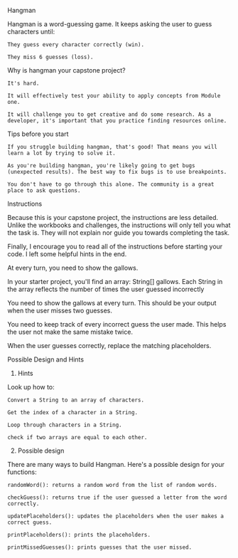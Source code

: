 Hangman

Hangman is a word-guessing game. It keeps asking the user to guess characters until:

    They guess every character correctly (win).

    They miss 6 guesses (loss).

Why is hangman your capstone project?

    It's hard.

    It will effectively test your ability to apply concepts from Module one. 

    It will challenge you to get creative and do some research. As a developer, it's important that you practice finding resources online. 

Tips before you start

    If you struggle building hangman, that's good! That means you will learn a lot by trying to solve it.

    As you're building hangman, you're likely going to get bugs (unexpected results). The best way to fix bugs is to use breakpoints.

    You don't have to go through this alone. The community is a great place to ask questions.

Instructions

Because this is your capstone project, the instructions are less detailed. Unlike the workbooks and challenges, the instructions will only tell you what the task is. They will not explain nor guide you towards completing the task.

Finally, I encourage you to read all of the instructions before starting your code. I left some helpful hints in the end.

At every turn, you need to show the gallows.

In your starter project, you'll find an array: String[] gallows. Each String in the array reflects the number of times the user guessed incorrectly

You need to show the gallows at every turn. This should be your output when the user misses two guesses.

You need to keep track of every incorrect guess the user made. This helps the user not make the same mistake twice.

When the user guesses correctly, replace the matching placeholders.

Possible Design and Hints

1. Hints

Look up how to:

    Convert a String to an array of characters.

    Get the index of a character in a String.

    Loop through characters in a String.

    check if two arrays are equal to each other.

2. Possible design

There are many ways to build Hangman. Here's a possible design for your functions:

    randomWord(): returns a random word from the list of random words.

    checkGuess(): returns true if the user guessed a letter from the word correctly.

    updatePlaceholders(): updates the placeholders when the user makes a correct guess.

    printPlaceholders(): prints the placeholders.

    printMissedGuesses(): prints guesses that the user missed.


